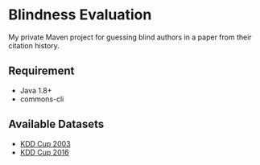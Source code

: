 # Blindness Evaluation
My private Maven project for guessing blind authors in a paper from their citation history.  

## Requirement
- Java 1.8+  
- commons-cli

## Available Datasets
- [KDD Cup 2003](https://www.cs.cornell.edu/projects/kddcup/datasets.html)
- [KDD Cup 2016](https://academicgraph.blob.core.windows.net/graph-2016-02-05/index.html)

